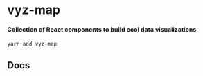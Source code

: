 # vyz-map

#### Collection of React components to build cool data visualizations

```
yarn add vyz-map
```

## Docs
